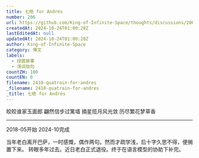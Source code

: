 ```yaml
---
title: 七绝 for Andrés
number: 206
url: https://github.com/King-of-Infinite-Space/thoughts/discussions/206
createdAt: 2024-10-24T01:00:28Z
lastEditedAt: null
updatedAt: 2024-10-24T01:00:28Z
author: King-of-Infinite-Space
category: 博文
labels:
  - 绿茵故事
  - 浅词拙句
countZH: 100
countEN: 0
filename: 2410-quatrain-for-andres
_filename: 2410-quatrain-for-andres
_title: 七绝 for Andrés
---
```


<!-- _filename: 2410-quatrain-for-andres -->
<!-- _title: 七绝 for Andrés -->

皎皎谁家玉面郎
翩然信步过篱墙
摘星揽月风光敛
历尽繁花梦草香

<!-- 摘星揽月终谦逊 -->

<!--
仄仄平平仄仄平，
平平仄仄仄平平。
平平仄仄平平仄，
仄仄平平仄仄平。
-->

---

2018-05开始
2024-10完成

当年老白离开巴萨，一时感慨，偶作两句。然而才疏学浅，后十字久思不得，便搁置下来。
转眼多年过去。近日老白正式退役。终于在语言模型的协助下补完。

<!--
「皎皎白驹，在彼空谷。生刍一束，其人如玉。毋金玉尔音，而有遐心。」
《诗经·小雅·白驹》
-->

<img src="https://count.lnfinite.space/post/2410-quatrain-for-andres.svg?plus=1" width="0" height="0"/>